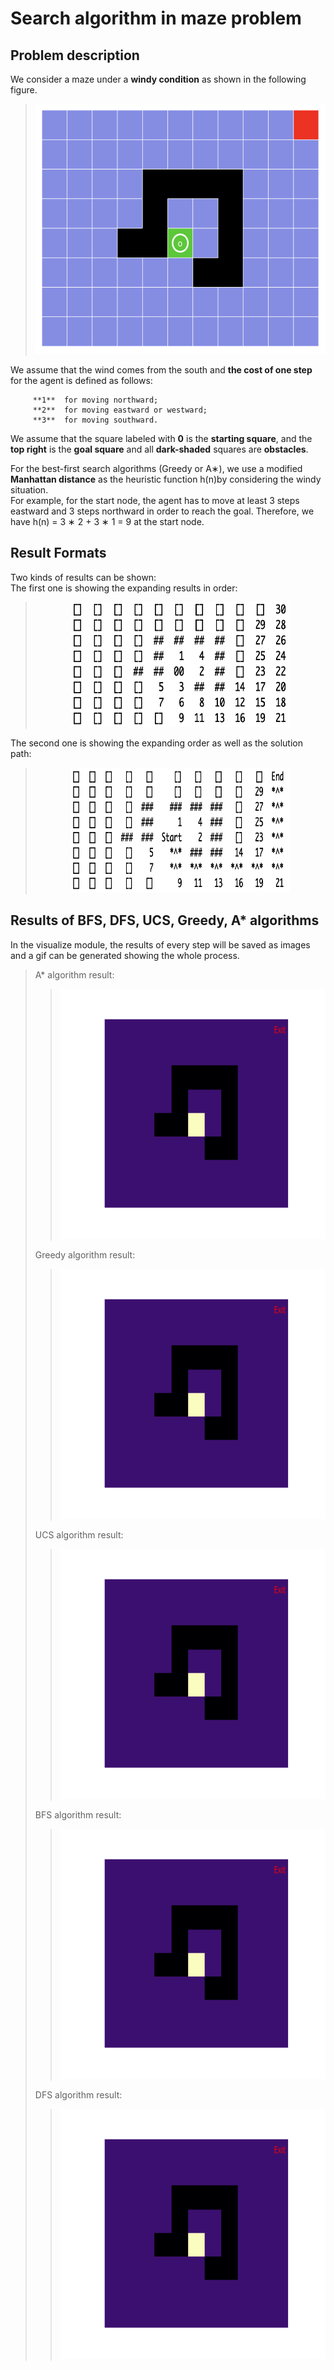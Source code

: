 # Search algorithm in maze problem

## Problem description

  We consider a maze under a **windy condition** as shown in the following figure. 

><div align=center><img width="550" height="400" src="https://github.com/saddiesh/Algorithms/blob/master/Maze_search_algorithm/Initial_Maze.png"/>  
  
  We assume that the wind comes from the south and **the cost of one step** for the agent is defined as follows: 

         **1**  for moving northward; 
         **2**  for moving eastward or westward; 
         **3**  for moving southward.      
         
  We assume that the square labeled with **0** is the **starting square**, 
  and the **top right** is the **goal square** and all **dark-shaded** squares are **obstacles**.

  For the best-first search algorithms (Greedy or A∗), we use a modified **Manhattan distance** as the heuristic function h(n)by considering the windy situation.   
  For example, for the start node, the agent has to move at least 3 steps eastward and 3 steps northward in order to reach the goal. 
  Therefore, we have h(n) = 3 ∗ 2 + 3 ∗ 1 = 9 at the start node.
  
  ## Result Formats
  Two kinds of results can be shown:  
  The first one is showing the expanding results in order:
><div align=center><img width="350" height="200" src="https://github.com/saddiesh/Algorithms/blob/master/Maze_search_algorithm/Expanding.png"/>  
  The second one is showing the expanding order as well as the solution path:  
><div align=center><img width="350" height="200" src="https://github.com/saddiesh/Algorithms/blob/master/Maze_search_algorithm/Path_solution.png"/>  
  
  ## Results of BFS, DFS, UCS, Greedy, A* algorithms
  In the visualize module, the results of every step will be saved as images and a gif can be generated showing the whole process.
 >A* algorithm result:
 >><div align=center><img width="550" height="400" src="https://github.com/saddiesh/Algorithms/blob/master/Maze_search_algorithm/Astar_result.gif"/>  
 >Greedy algorithm result:
 >><div align=center><img width="550" height="400" src="https://github.com/saddiesh/Algorithms/blob/master/Maze_search_algorithm/Greedy_result.gif"/>  
 >UCS algorithm result:
 >><div align=center><img width="550" height="400" src="https://github.com/saddiesh/Algorithms/blob/master/Maze_search_algorithm/UCS_result.gif"/>  
 >BFS algorithm result:
 >><div align=center><img width="550" height="400" src="https://github.com/saddiesh/Algorithms/blob/master/Maze_search_algorithm/BFS_result.gif"/>  
 >DFS algorithm result:
 >><div align=center><img width="550" height="400" src="https://github.com/saddiesh/Algorithms/blob/master/Maze_search_algorithm/DFS_result.gif"/>  
